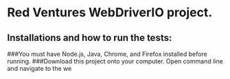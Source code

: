 # Red Ventures WebDriverIO project.
## Installations and how to run the tests:
###You must have Node.js, Java, Chrome, and Firefox installed before running.
###Download this project onto your computer.
Open command line and navigate to the we
